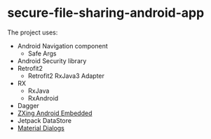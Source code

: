 # secure-file-sharing-android-app

The project uses:
- Android Navigation component
  - Safe Args
- Android Security library
- Retrofit2
  - Retrofit2 RxJava3 Adapter
- RX
  - RxJava
  - RxAndroid
- Dagger
- [ZXing Android Embedded](https://github.com/journeyapps/zxing-android-embedded)
- Jetpack DataStore
- [Material Dialogs](https://github.com/afollestad/material-dialogs/)
